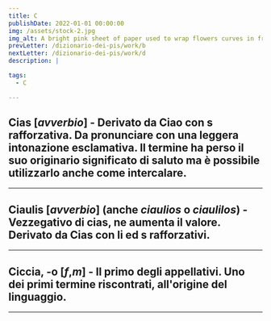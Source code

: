 ```yaml
---
title: C
publishDate: 2022-01-01 00:00:00
img: /assets/stock-2.jpg
img_alt: A bright pink sheet of paper used to wrap flowers curves in front of rich blue background
prevLetter: /dizionario-dei-pis/work/b
nextLetter: /dizionario-dei-pis/work/d
description: |

tags:
  - C

---
```

**Cias**
[*avverbio*] - Derivato da Ciao con s rafforzativa. Da pronunciare con una leggera intonazione esclamativa. Il termine
ha perso il suo originario significato di saluto ma è possibile utilizzarlo anche come intercalare.
---
---
**Ciaulis** [*avverbio*] (anche *ciaulios* o *ciaulilos*) - Vezzegativo di cias, ne aumenta il valore. Derivato da Cias con li ed s rafforzativi.
---
---
**Ciccia, -o**
[*f*,*m*] - Il primo degli appellativi. Uno dei primi termine riscontrati, all'origine del linguaggio.
---
---